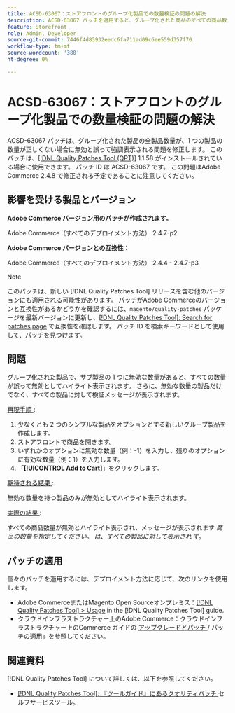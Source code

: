 ```yaml
---
title: ACSD-63067：ストアフロントのグループ化製品での数量検証の問題の解決
description: ACSD-63067 パッチを適用すると、グループ化された商品のすべての商品数量が、1 つの商品の数量が正しくない場合に、誤って無効とハイライト表示されるAdobe Commerceの問題を修正できます。
feature: Storefront
role: Admin, Developer
source-git-commit: 7446f4d83932eedc6fa711ad09c6ee559d357f70
workflow-type: tm+mt
source-wordcount: '380'
ht-degree: 0%

---
```


# ACSD-63067：ストアフロントのグループ化製品での数量検証の問題の解決

ACSD-63067 パッチは、グループ化された製品の全製品数量が、1 つの製品の数量が正しくない場合に無効と誤って強調表示される問題を修正します。 このパッチは、[[!DNL Quality Patches Tool (QPT)]](/help/tools/quality-patches-tool/quality-patches-tool-to-self-serve-quality-patches.md) 1.1.58 がインストールされている場合に使用できます。 パッチ ID は ACSD-63067 です。 この問題はAdobe Commerce 2.4.8 で修正される予定であることに注意してください。

## 影響を受ける製品とバージョン

**Adobe Commerce バージョン用のパッチが作成されます。**

Adobe Commerce（すべてのデプロイメント方法） 2.4.7-p2

**Adobe Commerce バージョンとの互換性：**

Adobe Commerce（すべてのデプロイメント方法） 2.4.4 - 2.4.7-p3

>[!NOTE]
>
>このパッチは、新しい [!DNL Quality Patches Tool] リリースを含む他のバージョンにも適用される可能性があります。 パッチがAdobe Commerceのバージョンと互換性があるかどうかを確認するには、`magento/quality-patches` パッケージを最新バージョンに更新し、[[!DNL Quality Patches Tool]: Search for patches page](https://experienceleague.adobe.com/tools/commerce-quality-patches/index.html?lang=ja) で互換性を確認します。 パッチ ID を検索キーワードとして使用して、パッチを見つけます。

## 問題

グループ化された製品で、サブ製品の 1 つに無効な数量があると、すべての数量が誤って無効としてハイライト表示されます。 さらに、無効な数量の製品だけでなく、すべての製品に対して検証メッセージが表示されます。

<u> 再現手順 </u>:

1. 少なくとも 2 つのシンプルな製品をオプションとする新しいグループ製品を作成します。
1. ストアフロントで商品を開きます。
1. いずれかのオプションに無効な数量（例：-1）を入力し、残りのオプションに有効な数量（例：1）を入力します。
1. 「**[!UICONTROL Add to Cart]**」をクリックします。

<u> 期待される結果 </u>:

無効な数量を持つ製品のみが無効としてハイライト表示されます。

<u> 実際の結果 </u>:

すべての商品数量が無効とハイライト表示され、メッセージが表示されます *商品の数量を指定してください。 は、すべての製品に対して表示され* す。


## パッチの適用

個々のパッチを適用するには、デプロイメント方法に応じて、次のリンクを使用します。

* Adobe CommerceまたはMagento Open Sourceオンプレミス：[[!DNL Quality Patches Tool] > Usage](/help/tools/quality-patches-tool/usage.md) in the [!DNL Quality Patches Tool] guide.
* クラウドインフラストラクチャー上のAdobe Commerce：クラウドインフラストラクチャー上のCommerce ガイドの [ アップグレードとパッチ ](https://experienceleague.adobe.com/docs/commerce-cloud-service/user-guide/develop/upgrade/apply-patches.html?lang=ja)/ パッチの適用」を参照してください。


## 関連資料

[!DNL Quality Patches Tool] について詳しくは、以下を参照してください。

* [[!DNL Quality Patches Tool]: 『ツールガイド』にあるクオリティパッチ ](/help/tools/quality-patches-tool/quality-patches-tool-to-self-serve-quality-patches.md) セルフサービスツール。
